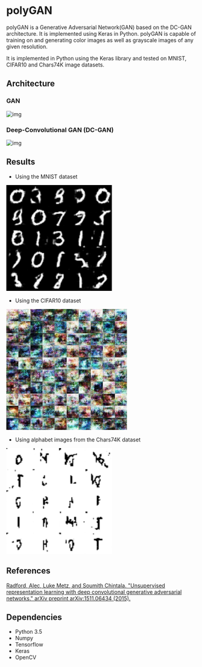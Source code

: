 # polyGAN 

polyGAN is a Generative Adversarial Network(GAN) based on the DC-GAN architecture. It is implemented using Keras in Python. polyGAN is capable of training on and generating color images as well as grayscale images of any given resolution. 

It is implemented in Python using the Keras library and tested on MNIST, CIFAR10 and Chars74K image datasets.


## Architecture

### GAN
![img](http://www.timzhangyuxuan.com/static/images/project_DCGAN/structure.png)

### Deep-Convolutional GAN (DC-GAN)
![img](http://gluon.mxnet.io/_images/dcgan.png)


## Results


- Using the MNIST dataset


![img](https://github.com/bhaumik-choksi/polyGAN/blob/master/outputs/mnist/image300.png?raw=true)


- Using the CIFAR10 dataset


![img](https://github.com/bhaumik-choksi/polyGAN/blob/master/outputs/cifar10/image290.png?raw=true)


- Using alphabet images from the Chars74K dataset


![img](https://github.com/bhaumik-choksi/polyGAN/blob/master/outputs/chars74k/image960.png)


## References
[Radford, Alec, Luke Metz, and Soumith Chintala. "Unsupervised representation learning with deep convolutional generative adversarial networks." arXiv preprint arXiv:1511.06434 (2015).](https://arxiv.org/abs/1511.06434)

## Dependencies

- Python 3.5
- Numpy
- Tensorflow
- Keras
- OpenCV